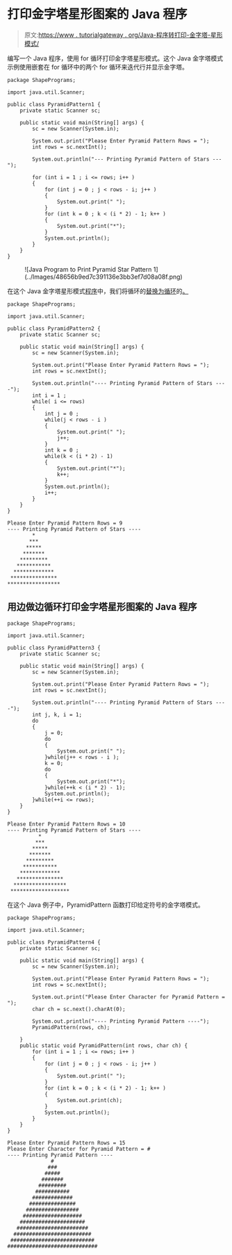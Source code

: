# 打印金字塔星形图案的 Java 程序

> 原文:[https://www . tutorialgateway . org/Java-程序转打印-金字塔-星形模式/](https://www.tutorialgateway.org/java-program-to-print-pyramid-star-pattern/)

编写一个 Java 程序，使用 for 循环打印金字塔星形模式。这个 Java 金字塔模式示例使用嵌套在 for 循环中的两个 for 循环来迭代行并显示金字塔。

```
package ShapePrograms;

import java.util.Scanner;

public class PyramidPattern1 {
	private static Scanner sc;

	public static void main(String[] args) {
		sc = new Scanner(System.in);

		System.out.print("Please Enter Pyramid Pattern Rows = ");
		int rows = sc.nextInt();

		System.out.println("--- Printing Pyramid Pattern of Stars ---");

		for (int i = 1 ; i <= rows; i++ ) 
		{
			for (int j = 0 ; j < rows - i; j++ ) 
			{
				System.out.print(" ");
			}
			for (int k = 0 ; k < (i * 2) - 1; k++ ) 
			{
				System.out.print("*");
			}
			System.out.println();
		}
	}
}
```

<figure class="wp-block-image size-large">![Java Program to Print Pyramid Star Pattern 1](../Images/48656b9ed7c391136e3bb3ef7d08a08f.png)</figure>

在这个 Java 金字塔星形模式[程序](https://www.tutorialgateway.org/learn-java-programs/)中，我们将循环的[替换为循环](https://www.tutorialgateway.org/java-for-loop/)的[。](https://www.tutorialgateway.org/java-while-loop/)

```
package ShapePrograms;

import java.util.Scanner;

public class PyramidPattern2 {
	private static Scanner sc;

	public static void main(String[] args) {
		sc = new Scanner(System.in);

		System.out.print("Please Enter Pyramid Pattern Rows = ");
		int rows = sc.nextInt();

		System.out.println("---- Printing Pyramid Pattern of Stars ----");
		int i = 1 ;
		while( i <= rows) 
		{
			int j = 0 ; 
			while(j < rows - i ) 
			{
				System.out.print(" ");
				j++;
			}
			int k = 0 ; 
			while(k < (i * 2) - 1) 
			{
				System.out.print("*");
				k++;
			}
			System.out.println();
			i++;
		}
	}
}
```

```
Please Enter Pyramid Pattern Rows = 9
---- Printing Pyramid Pattern of Stars ----
        *
       ***
      *****
     *******
    *********
   ***********
  *************
 ***************
*****************
```

## 用边做边循环打印金字塔星形图案的 Java 程序

```
package ShapePrograms;

import java.util.Scanner;

public class PyramidPattern3 {
	private static Scanner sc;

	public static void main(String[] args) {
		sc = new Scanner(System.in);

		System.out.print("Please Enter Pyramid Pattern Rows = ");
		int rows = sc.nextInt();

		System.out.println("---- Printing Pyramid Pattern of Stars ----");
		int j, k, i = 1;
		do 
		{
			j = 0; 
			do 
			{
				System.out.print(" ");
			}while(j++ < rows - i );
			k = 0; 
			do
			{
				System.out.print("*");
			}while(++k < (i * 2) - 1);
			System.out.println();
		}while(++i <= rows);
	}
}
```

```
Please Enter Pyramid Pattern Rows = 10
---- Printing Pyramid Pattern of Stars ----
          *
         ***
        *****
       *******
      *********
     ***********
    *************
   ***************
  *****************
 *******************
```

在这个 Java 例子中，PyramidPattern 函数打印给定符号的金字塔模式。

```
package ShapePrograms;

import java.util.Scanner;

public class PyramidPattern4 {
	private static Scanner sc;

	public static void main(String[] args) {
		sc = new Scanner(System.in);

		System.out.print("Please Enter Pyramid Pattern Rows = ");
		int rows = sc.nextInt();

		System.out.print("Please Enter Character for Pyramid Pattern = ");
		char ch = sc.next().charAt(0);

		System.out.println("---- Printing Pyramid Pattern ----");
		PyramidPattern(rows, ch);

	}
	public static void PyramidPattern(int rows, char ch) {
		for (int i = 1 ; i <= rows; i++ ) 
		{
			for (int j = 0 ; j < rows - i; j++ ) 
			{
				System.out.print(" ");
			}
			for (int k = 0 ; k < (i * 2) - 1; k++ ) 
			{
				System.out.print(ch);
			}
			System.out.println();
		}
	}
}
```

```
Please Enter Pyramid Pattern Rows = 15
Please Enter Character for Pyramid Pattern = #
---- Printing Pyramid Pattern ----
              #
             ###
            #####
           #######
          #########
         ###########
        #############
       ###############
      #################
     ###################
    #####################
   #######################
  #########################
 ###########################
#############################
```